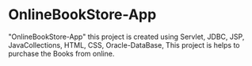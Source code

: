 # OnlineBookStore-App
"OnlineBookStore-App" this project is created using  Servlet, JDBC, JSP, JavaCollections, HTML, CSS, Oracle-DataBase, This project is helps to purchase the Books from online.
